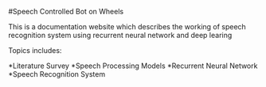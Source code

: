 #Speech Controlled Bot on Wheels
<p>This is a documentation website which describes the working of speech recognition system using recurrent neural network and deep learing</p>
<p>Topics includes: </p>
*Literature Survey
*Speech Processing Models
*Recurrent Neural Network
*Speech Recognition System
